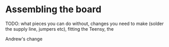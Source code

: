 # Assembling the board

TODO: what pieces you can do without, changes you need to make (solder the supply line, jumpers etc), fitting the Teensy, the&#x20;



Andrew's change

